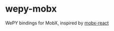 # wepy-mobx

WePY bindings for MobX, inspired by [mobx-react](https://github.com/mobxjs/mobx-react)


